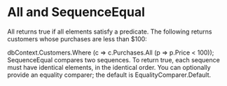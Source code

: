 # All and SequenceEqual
All returns true if all elements satisfy a predicate. The following returns customers whose purchases are less than $100:

dbContext.Customers.Where (c => c.Purchases.All (p => p.Price < 100));
SequenceEqual compares two sequences. To return true, each sequence must have identical elements, in the identical order. You can optionally provide an equality comparer; the default is EqualityComparer<T>.Default.
